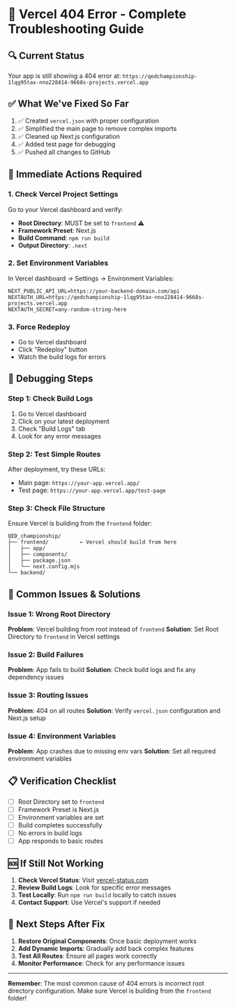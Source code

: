 # 🚨 Vercel 404 Error - Complete Troubleshooting Guide

## 🔍 **Current Status**
Your app is still showing a 404 error at: `https://qedchampionship-1lqg95tax-nno228414-9668s-projects.vercel.app`

## ✅ **What We've Fixed So Far**
1. ✅ Created `vercel.json` with proper configuration
2. ✅ Simplified the main page to remove complex imports
3. ✅ Cleaned up Next.js configuration
4. ✅ Added test page for debugging
5. ✅ Pushed all changes to GitHub

## 🎯 **Immediate Actions Required**

### 1. **Check Vercel Project Settings**
Go to your Vercel dashboard and verify:
- **Root Directory**: MUST be set to `frontend` ⚠️
- **Framework Preset**: Next.js
- **Build Command**: `npm run build`
- **Output Directory**: `.next`

### 2. **Set Environment Variables**
In Vercel dashboard → Settings → Environment Variables:
```
NEXT_PUBLIC_API_URL=https://your-backend-domain.com/api
NEXTAUTH_URL=https://qedchampionship-1lqg95tax-nno228414-9668s-projects.vercel.app
NEXTAUTH_SECRET=any-random-string-here
```

### 3. **Force Redeploy**
- Go to Vercel dashboard
- Click "Redeploy" button
- Watch the build logs for errors

## 🔧 **Debugging Steps**

### Step 1: Check Build Logs
1. Go to Vercel dashboard
2. Click on your latest deployment
3. Check "Build Logs" tab
4. Look for any error messages

### Step 2: Test Simple Routes
After deployment, try these URLs:
- Main page: `https://your-app.vercel.app/`
- Test page: `https://your-app.vercel.app/test-page`

### Step 3: Check File Structure
Ensure Vercel is building from the `frontend` folder:
```
QED_championship/
├── frontend/          ← Vercel should build from here
│   ├── app/
│   ├── components/
│   ├── package.json
│   └── next.config.mjs
└── backend/
```

## 🚨 **Common Issues & Solutions**

### Issue 1: Wrong Root Directory
**Problem**: Vercel building from root instead of `frontend`
**Solution**: Set Root Directory to `frontend` in Vercel settings

### Issue 2: Build Failures
**Problem**: App fails to build
**Solution**: Check build logs and fix any dependency issues

### Issue 3: Routing Issues
**Problem**: 404 on all routes
**Solution**: Verify `vercel.json` configuration and Next.js setup

### Issue 4: Environment Variables
**Problem**: App crashes due to missing env vars
**Solution**: Set all required environment variables

## 📋 **Verification Checklist**

- [ ] Root Directory set to `frontend`
- [ ] Framework Preset is Next.js
- [ ] Environment variables are set
- [ ] Build completes successfully
- [ ] No errors in build logs
- [ ] App responds to basic routes

## 🆘 **If Still Not Working**

1. **Check Vercel Status**: Visit [vercel-status.com](https://vercel-status.com)
2. **Review Build Logs**: Look for specific error messages
3. **Test Locally**: Run `npm run build` locally to catch issues
4. **Contact Support**: Use Vercel's support if needed

## 🔄 **Next Steps After Fix**

1. **Restore Original Components**: Once basic deployment works
2. **Add Dynamic Imports**: Gradually add back complex features
3. **Test All Routes**: Ensure all pages work correctly
4. **Monitor Performance**: Check for any performance issues

---

**Remember**: The most common cause of 404 errors is incorrect root directory configuration. Make sure Vercel is building from the `frontend` folder!

